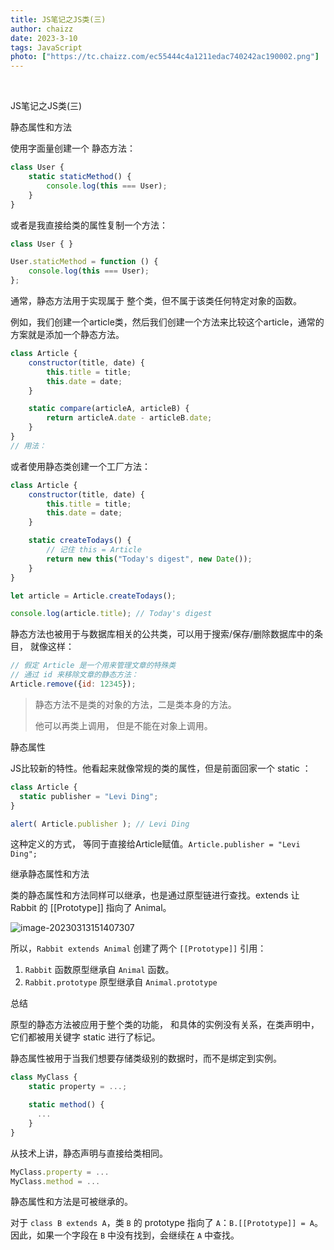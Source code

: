 ```yaml
---
title: JS笔记之JS类(三)
author: chaizz
date: 2023-3-10
tags: JavaScript
photo: ["https://tc.chaizz.com/ec55444c4a1211edac740242ac190002.png"]
---
```


​         

<!--more-->

JS笔记之JS类(三)

静态属性和方法

使用字面量创建一个 静态方法：

```js
class User {
    static staticMethod() {
        console.log(this === User);
    }
}
```

或者是我直接给类的属性复制一个方法：

```js
class User { }

User.staticMethod = function () {
    console.log(this === User);
};
```

通常，静态方法用于实现属于 整个类，但不属于该类任何特定对象的函数。

例如，我们创建一个article类，然后我们创建一个方法来比较这个article，通常的方案就是添加一个静态方法。

```js
class Article {
    constructor(title, date) {
        this.title = title;
        this.date = date;
    }

    static compare(articleA, articleB) {
        return articleA.date - articleB.date;
    }
}
// 用法：
```

或者使用静态类创建一个工厂方法：

```js
class Article {
    constructor(title, date) {
        this.title = title;
        this.date = date;
    }

    static createTodays() {
        // 记住 this = Article
        return new this("Today's digest", new Date());
    }
}

let article = Article.createTodays();

console.log(article.title); // Today's digest
```

静态方法也被用于与数据库相关的公共类，可以用于搜索/保存/删除数据库中的条目， 就像这样：

```js
// 假定 Article 是一个用来管理文章的特殊类
// 通过 id 来移除文章的静态方法：
Article.remove({id: 12345});
```

> 静态方法不是类的对象的方法，二是类本身的方法。
>
> 他可以再类上调用， 但是不能在对象上调用。



静态属性

JS比较新的特性。他看起来就像常规的类的属性，但是前面回家一个 static ：

```js
class Article {
  static publisher = "Levi Ding";
}

alert( Article.publisher ); // Levi Ding
```

这种定义的方式， 等同于直接给Article赋值。`Article.publisher = "Levi Ding";`


继承静态属性和方法

类的静态属性和方法同样可以继承，也是通过原型链进行查找。extends 让 Rabbit 的 [[Prototype]] 指向了 Animal。

![image-20230313151407307](https://tc.chaizz.com/tc/image-20230313151407307.png)



所以，`Rabbit extends Animal` 创建了两个 `[[Prototype]]` 引用：

1. `Rabbit` 函数原型继承自 `Animal` 函数。
2. `Rabbit.prototype` 原型继承自 `Animal.prototype`



总结

原型的静态方法被应用于整个类的功能， 和具体的实例没有关系，在类声明中，它们都被用关键字 static 进行了标记。

静态属性被用于当我们想要存储类级别的数据时，而不是绑定到实例。

```js
class MyClass {
    static property = ...;

    static method() {
      ...
    }
}
```

从技术上讲，静态声明与直接给类相同。

```js
MyClass.property = ...
MyClass.method = ...
```

静态属性和方法是可被继承的。

对于 `class B extends A`，类 `B` 的 prototype 指向了 `A`：`B.[[Prototype]] = A`。因此，如果一个字段在 `B` 中没有找到，会继续在 `A` 中查找。
